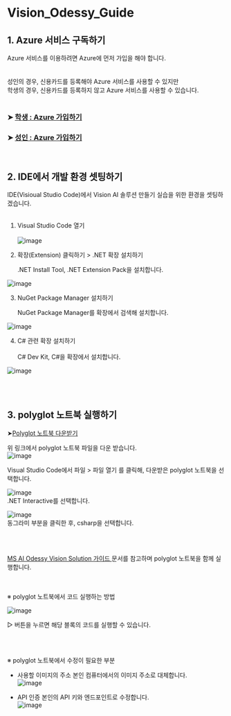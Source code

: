 # Vision_Odessy_Guide

## 1. Azure 서비스 구독하기
Azure 서비스를 이용하려면 Azure에 먼저 가입을 해야 합니다.  
<br>  
성인의 경우, 신용카드를 등록해야 Azure 서비스를 사용할 수 있지만  
학생의 경우, 신용카드를 등록하지 않고 Azure 서비스를 사용할 수 있습니다.  
<br>  
### ➤ [학생 : Azure 가입하기](https://github.com/pmj-chosim/howtomake_azureforstudents)  
### ➤ [성인 : Azure 가입하기](https://azure.microsoft.com/ko-kr/get-started/azure-portal)   
<br>  

## 2. IDE에서 개발 환경 셋팅하기  
IDE(Visioual Studio Code)에서 Vision AI 솔루션 만들기 실습을 위한 환경을 셋팅하겠습니다.  
<br>  
1. Visual Studio Code 열기  <br>  
![image](https://github.com/pmj-chosim/Vision_Odessy_Guide/assets/114579651/fbcc2166-53c0-47ef-a4fe-1b1837d37971)

2. 확장(Extension) 클릭하기 > .NET 확장 설치하기 <br>
     
   .NET Install Tool, .NET Extension Pack을 설치합니다.
     
![image](https://github.com/pmj-chosim/Vision_Odessy_Guide/assets/114579651/455d028f-b39e-4b28-92cb-376fba1a1111)  

3. NuGet Package Manager 설치하기  <br>
     
   NuGet Package Manager를 확장에서 검색해 설치합니다.
     
![image](https://github.com/pmj-chosim/Vision_Odessy_Guide/assets/114579651/9e33e0eb-8c26-42e9-b54b-2d7a0fd0edee)  

4. C# 관련 확장 설치하기 <br>  
  C# Dev Kit, C#을 확장에서 설치합니다.
  
![image](https://github.com/pmj-chosim/Vision_Odessy_Guide/assets/114579651/2cfd5875-c919-4e89-836b-ea6ed6015bdf)

<br>
<br>  

## 3. polyglot 노트북 실행하기  
  
➤[Polyglot 노트북 다운받기](https://github.com/pmj-chosim/Vision_Odessy_Guide/blob/main/VisionAIDemo.ipynb)   

위 링크에서 polyglot 노트북 파일을 다운 받습니다.  
![image](https://github.com/pmj-chosim/Vision_Odessy_Guide/assets/114579651/14f9b64d-cbd5-4db2-b8c1-a6285457b355)  

Visual Studio Code에서 파일 > 파일 열기 를 클릭해, 다운받은 polyglot 노트북을 선택합니다.  
  
![image](https://github.com/pmj-chosim/Vision_Odessy_Guide/assets/114579651/ca856d20-5d9a-4589-8871-45576fc395f6)  
.NET Interactive를 선택합니다.  

![image](https://github.com/pmj-chosim/Vision_Odessy_Guide/assets/114579651/156b1a33-2c9f-4ca0-aa3d-a2f51be1eabe)  
동그라미 부분을 클릭한 후, csharp을 선택합니다.  

<br>
<br>
  
[MS AI Odessy Vision Solution 가이드 ](https://learn.microsoft.com/ko-kr/training/challenges?id=ac42a113-3959-4e04-ba27-328567df7051&WT.mc_id=cloudskillschallenge_ac42a113-3959-4e04-ba27-328567df7051&ocid=Odyssey24_csc_fsi_India_wwl) 문서를 참고하며 polyglot 노트북을 함께 실행합니다.  
<br>
<br>

※ polyglot 노트북에서 코드 실행하는 방법
  
![image](https://github.com/pmj-chosim/Vision_Odessy_Guide/assets/114579651/a12adf03-b790-43b2-9d48-ac945d387909)  
  
▷ 버튼을 누르면 해당 블록의 코드를 실행할 수 있습니다.
  
<br>  
<br> 

※ polyglot 노트북에서 수정이 필요한 부분  
  
* 사용할 이미지의 주소
  본인 컴퓨터에서의 이미지 주소로 대체합니다.   
![image](https://github.com/pmj-chosim/Vision_Odessy_Guide/assets/114579651/7ee426f6-902e-4357-905e-bb0459d2569b)

* API 인증
  본인의 API 키와 엔드포인트로 수정합니다.  
![image](https://github.com/pmj-chosim/Vision_Odessy_Guide/assets/114579651/ab2a8e8c-6b64-4acf-8d75-f3104d46bca8)







